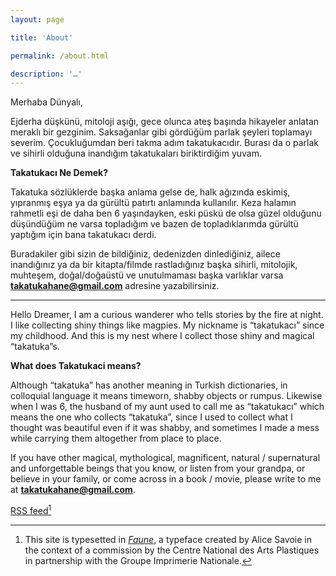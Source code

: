 ```yaml
---
layout: page

title: 'About'

permalink: /about.html

description: '…'
---
```


Merhaba Dünyalı,

Ejderha düşkünü, mitoloji aşığı, gece olunca ateş başında hikayeler anlatan meraklı bir gezginim. Saksağanlar gibi gördüğüm parlak şeyleri toplamayı severim. Çocukluğumdan beri takma adım takatukacıdır. Burası da o parlak ve sihirli olduğuna inandığım takatukaları biriktirdiğim yuvam.

**Takatukacı Ne Demek?**

Takatuka sözlüklerde başka anlama gelse de, halk ağızında eskimiş, yıpranmış eşya ya da gürültü patırtı anlamında kullanılır. Keza halamın rahmetli eşi de daha ben 6 yaşındayken, eski püskü de olsa güzel olduğunu düşündüğüm ne varsa topladığım ve bazen de topladıklarımda gürültü yaptığım için bana takatukacı derdi.

Buradakiler gibi sizin de bildiğiniz, dedenizden dinlediğiniz, ailece inandığınız ya da bir kitapta/filmde rastladığınız başka sihirli, mitolojik, muhteşem, doğal/doğaüstü ve unutulmaması başka varlıklar varsa **takatukahane@gmail.com** adresine yazabilirsiniz.

***

Hello Dreamer,
I am a curious wanderer who tells stories by the fire at night. I like collecting shiny things like magpies. My nickname is “takatukacı” since my childhood. And this is my nest where I collect those shiny and magical “takatuka”s.

**What does Takatukaci means?**

Although “takatuka” has another meaning in Turkish dictionaries, in colloquial language it means timeworn, shabby objects or rumpus. Likewise when I was 6, the husband of my aunt used to call me as “takatukacı” which means the one who collects “takatuka”, since I used to collect what I thought was beautiful even if it was shabby, and sometimes I made a mess while carrying them altogether from place to place.

If you have other magical, mythological, magnificent, natural / supernatural and unforgettable beings that you know, or listen from your grandpa, or believe in your family, or come across in a book / movie, please write to me at **takatukahane@gmail.com**.




[RSS feed](/feed.xml "RSS feed")[^typeface]

[^typeface]: This site is typesetted in *[Faune](http://cnap.graphismeenfrance.fr/faune/en.html "Faune ")*, a typeface created by Alice Savoie in the context of a commission by the Centre National des Arts Plastiques in partnership with the Groupe Imprimerie Nationale.
